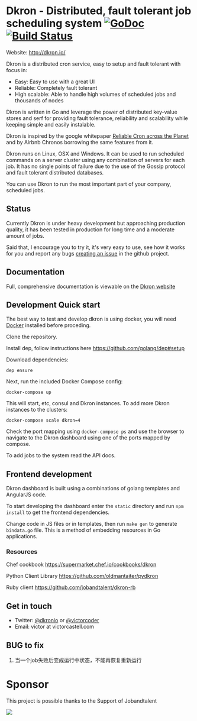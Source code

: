 # Dkron - Distributed, fault tolerant job scheduling system [![GoDoc](https://godoc.org/github.com/victorcoder/dkron?status.svg)](https://godoc.org/github.com/victorcoder/dkron) [![Build Status](https://travis-ci.org/victorcoder/dkron.svg?branch=master)](https://travis-ci.org/victorcoder/dkron)

Website: http://dkron.io/

Dkron is a distributed cron service, easy to setup and fault tolerant with focus in:

- Easy: Easy to use with a great UI
- Reliable: Completely fault tolerant
- High scalable: Able to handle high volumes of scheduled jobs and thousands of nodes

Dkron is written in Go and leverage the power of distributed key-value stores and serf for providing fault tolerance, reliability and scalability while keeping simple and easily instalable.

Dkron is inspired by the google whitepaper [Reliable Cron across the Planet](https://queue.acm.org/detail.cfm?id=2745840) and by Airbnb Chronos borrowing the same features from it.

Dkron runs on Linux, OSX and Windows. It can be used to run scheduled commands on a server cluster using any combination of servers for each job. It has no single points of failure due to the use of the Gossip protocol and fault tolerant distributed databases.

You can use Dkron to run the most important part of your company, scheduled jobs.

## Status

Currently Dkron is under heavy development but approaching production quality, it has been tested in production for long time and a moderate amount of jobs.

Said that, I encourage you to try it, it's very easy to use, see how it works for you and report any bugs [creating an issue](https://github.com/victorcoder/dkron/issues) in the github project.

## Documentation

Full, comprehensive documentation is viewable on the [Dkron website](http://dkron.io)

## Development Quick start

The best way to test and develop dkron is using docker, you will need [Docker](https://www.docker.com/) installed before proceding.

Clone the repository.

Install dep, follow instructions here https://github.com/golang/dep#setup

Download dependencies:

`dep ensure`

Next, run the included Docker Compose config:

`docker-compose up`

This will start, etc, consul and Dkron instances. To add more Dkron instances to the clusters:

`docker-compose scale dkron=4`

Check the port mapping using `docker-compose ps` and use the browser to navigate to the Dkron dashboard using one of the ports mapped by compose.

To add jobs to the system read the API docs.

## Frontend development

Dkron dashboard is built using a combinations of golang templates and AngularJS code.

To start developing the dashboard enter the `static` directory and run `npm install` to get the frontend dependencies.

Change code in JS files or in templates, then run `make gen` to generate `bindata.go` file. This is a method of embedding resources in Go applications.

### Resources

Chef cookbook
https://supermarket.chef.io/cookbooks/dkron

Python Client Library
https://github.com/oldmantaiter/pydkron

Ruby client
https://github.com/jobandtalent/dkron-rb

## Get in touch

- Twitter: [@dkronio](https://twitter.com/dkronio) or [@victorcoder](https://twitter.com/victorcoder)
- Email: victor at victorcastell.com


## BUG to fix

1. 当一个job失败后变成运行中状态，不能再恢复重新运行

# Sponsor

This project is possible thanks to the Support of Jobandtalent

![](https://upload.wikimedia.org/wikipedia/en/d/db/Jobandtalent_logo.jpg)

